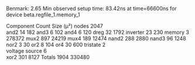 Benmark: 2.65
Min observed setup time: 83.42ns at time=66600ns for device beta.regfile_1.memory_1

Component	Count	Size (μ²)
nodes	2047	
and2	14	182
and3	6	102
and4	6	120
dreg	32	1792
inverter	23	230
memory	3	278372
mux2	897	24219
mux4	189	12474
nand2	288	2880
nand3	96	1248
nor2	3	30
or2	8	104
or4	30	600
tristate	2	
voltage source	6	
xor2	301	8127
Totals	1904	330480

